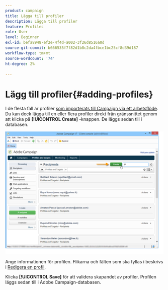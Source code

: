 ```yaml
---
product: campaign
title: Lägga till profiler
description: Lägga till profiler
feature: Profiles
role: User
level: Beginner
exl-id: befa8948-ef2e-4f4d-a002-3f26d8516a0d
source-git-commit: b666535f7f82d1b8c2da4fbce1bc25cf8d39d187
workflow-type: tm+mt
source-wordcount: '74'
ht-degree: 2%

---
```


# Lägg till profiler{#adding-profiles}



I de flesta fall är profiler [som importerats till Campaign via ett arbetsflöde](../../platform/using/import-export-workflows.md). Du kan dock lägga till en eller flera profiler direkt från gränssnittet genom att klicka på **[!UICONTROL Create]** -knappen. De läggs sedan till i databasen.

![](assets/s_ncs_user_profile_add.png)

Ange informationen för profilen. Flikarna och fälten som ska fyllas i beskrivs i [Redigera en profil](../../platform/using/editing-a-profile.md).

Klicka **[!UICONTROL Save]** för att validera skapandet av profiler. Profilen läggs sedan till i Adobe Campaign-databasen.
